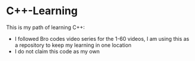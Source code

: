 # C++-Learning
This is my path of learning C++:
 - I followed Bro codes video series for the 1-60 videos, I am using this as a repository to keep my learning in one location
 - I do not claim this code as my own 
